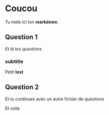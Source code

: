 # Coucou

Tu mets ici ton **markdown**.

## Question 1

*Et là tes questions*

<div class="quizz" id="questions"></div>

### subtitle

Petit **test**

## Question 2

Et tu continues avec un autre fichier de questions

<div class="quizz" id="questions2"></div>

Et voilà
